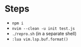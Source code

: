 # Steps

* `npm i`
* `nvim --clean -u init test.js`
* `./repro.sh` (in a separate shell)
* `:lua vim.lsp.buf.format()`
